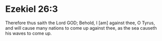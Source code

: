 # Ezekiel 26:3

Therefore thus saith the Lord GOD; Behold, I [am] against thee, O Tyrus, and will cause many nations to come up against thee, as the sea causeth his waves to come up.